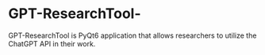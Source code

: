 # GPT-ResearchTool-
GPT-ResearchTool is PyQt6 application that allows researchers to utilize the ChatGPT API in their work.
